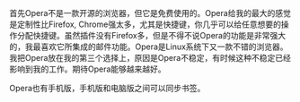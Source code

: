 首先Opera不是一款开源的浏览器，但它是免费使用的。Opera给我的最大的感觉是定制性比Firefox, Chrome强太多，尤其是快捷键，你几乎可以给任意想要的操作分配快捷键。虽然插件没有Firefox多，但是不得不说Opera的功能是非常强大的，我最喜欢它所集成的邮件功能。Opera是Linux系统下又一款不错的浏览器。我把Opera放在我的第三个选择上，原因是Opera不稳定，有时候这种不稳定已经影响到我的工作。期待Opera能够越来越好。

Opera也有手机版，手机版和电脑版之间可以同步书签。
